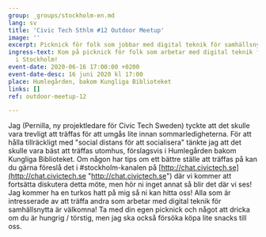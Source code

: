 ```yaml
---
group: _groups/stockholm-en.md
lang: sv
title: 'Civic Tech Sthlm #12 Outdoor Meetup'
image: ''
excerpt: Picknick för folk som jobbar med digital teknik för samhällsnytta i Stockholm
ingress-text: Kom på picknick för folk som arbetar med digital teknik för samhällsnytta
  i Stockholm!
event-date: 2020-06-16 17:00:00 +0200
event-date-desc: 16 juni 2020 kl 17:00
place: Humlegården, bakom Kungliga Biblioteket
links: []
ref: outdoor-meetup-12

---
```

Jag (Pernilla, ny projektledare för Civic Tech Sweden) tyckte att det skulle vara trevligt att träffas för att umgås lite innan sommarledigheterna. För att hålla tillräckligt med "social distans för att socialisera" tänkte jag att det skulle vara bäst att träffas utomhus, förslagsvis i Humlegården bakom Kungliga Biblioteket. Om någon har tips om ett bättre ställe att träffas på kan du gärna föreslå det i #stockholm-kanalen på [http://chat.civictech.se](http://chat.civictech.se "http://chat.civictech.se") där vi kommer att fortsätta diskutera detta möte, men hör ni inget annat så blir det där vi ses! Jag kommer ha en turkos hatt på mig så ni kan hitta oss! Alla som är intresserade av att träffa andra som arbetar med digital teknik för samhällsnytta är välkomna! Ta med din egen picknick och något att dricka om du är hungrig / törstig, men jag ska också försöka köpa lite snacks till oss.